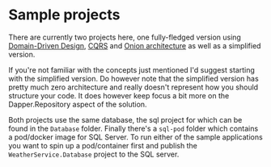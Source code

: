 # Sample projects

There are currently two projects here, one fully-fledged version using [Domain-Driven Design](https://en.wikipedia.org/wiki/Domain-driven_design), [CQRS](https://en.wikipedia.org/wiki/Command%E2%80%93query_separation) and [Onion architecture](https://en.everybodywiki.com/Onion_Architecture) as well as a simplified version.

If you're not familiar with the concepts just mentioned I'd suggest starting with the simplified version.
Do however note that the simplified version has pretty much zero architecture and really doesn't represent how you should structure your code. 
It does however keep focus a bit more on the Dapper.Repository aspect of the solution.

Both projects use the same database, the sql project for which can be found in the `Database` folder. Finally there's a `sql-pod` folder which contains a pod/docker image for SQL Server. To run either of the sample applications you want to spin up a pod/container first and publish the `WeatherService.Database` project to the SQL server.